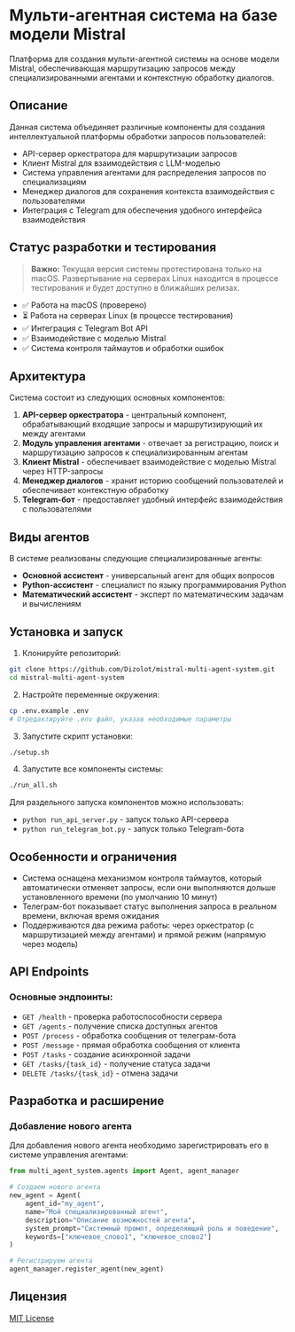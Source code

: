 # Мульти-агентная система на базе модели Mistral

Платформа для создания мульти-агентной системы на основе модели Mistral, обеспечивающая маршрутизацию запросов между специализированными агентами и контекстную обработку диалогов.

## Описание

Данная система объединяет различные компоненты для создания интеллектуальной платформы обработки запросов пользователей:

- API-сервер оркестратора для маршрутизации запросов
- Клиент Mistral для взаимодействия с LLM-моделью
- Система управления агентами для распределения запросов по специализациям
- Менеджер диалогов для сохранения контекста взаимодействия с пользователями
- Интеграция с Telegram для обеспечения удобного интерфейса взаимодействия

## Статус разработки и тестирования

> **Важно:** Текущая версия системы протестирована только на macOS. Развертывание на серверах Linux находится в процессе тестирования и будет доступно в ближайших релизах.

- ✅ Работа на macOS (проверено)
- ⏳ Работа на серверах Linux (в процессе тестирования)
- ✅ Интеграция с Telegram Bot API
- ✅ Взаимодействие с моделью Mistral
- ✅ Система контроля таймаутов и обработки ошибок

## Архитектура

Система состоит из следующих основных компонентов:

1. **API-сервер оркестратора** - центральный компонент, обрабатывающий входящие запросы и маршрутизирующий их между агентами
2. **Модуль управления агентами** - отвечает за регистрацию, поиск и маршрутизацию запросов к специализированным агентам
3. **Клиент Mistral** - обеспечивает взаимодействие с моделью Mistral через HTTP-запросы
4. **Менеджер диалогов** - хранит историю сообщений пользователей и обеспечивает контекстную обработку
5. **Telegram-бот** - предоставляет удобный интерфейс взаимодействия с пользователями

## Виды агентов

В системе реализованы следующие специализированные агенты:

- **Основной ассистент** - универсальный агент для общих вопросов
- **Python-ассистент** - специалист по языку программирования Python
- **Математический ассистент** - эксперт по математическим задачам и вычислениям

## Установка и запуск

1. Клонируйте репозиторий:
```bash
git clone https://github.com/Dizolot/mistral-multi-agent-system.git
cd mistral-multi-agent-system
```

2. Настройте переменные окружения:
```bash
cp .env.example .env
# Отредактируйте .env файл, указав необходимые параметры
```

3. Запустите скрипт установки:
```bash
./setup.sh
```

4. Запустите все компоненты системы:
```bash
./run_all.sh
```

Для раздельного запуска компонентов можно использовать:
- `python run_api_server.py` - запуск только API-сервера
- `python run_telegram_bot.py` - запуск только Telegram-бота

## Особенности и ограничения

- Система оснащена механизмом контроля таймаутов, который автоматически отменяет запросы, если они выполняются дольше установленного времени (по умолчанию 10 минут)
- Телеграм-бот показывает статус выполнения запроса в реальном времени, включая время ожидания
- Поддерживаются два режима работы: через оркестратор (с маршрутизацией между агентами) и прямой режим (напрямую через модель)

## API Endpoints

### Основные эндпоинты:

- `GET /health` - проверка работоспособности сервера
- `GET /agents` - получение списка доступных агентов
- `POST /process` - обработка сообщения от телеграм-бота
- `POST /message` - прямая обработка сообщения от клиента
- `POST /tasks` - создание асинхронной задачи
- `GET /tasks/{task_id}` - получение статуса задачи
- `DELETE /tasks/{task_id}` - отмена задачи

## Разработка и расширение

### Добавление нового агента

Для добавления нового агента необходимо зарегистрировать его в системе управления агентами:

```python
from multi_agent_system.agents import Agent, agent_manager

# Создаем нового агента
new_agent = Agent(
    agent_id="my_agent",
    name="Мой специализированный агент",
    description="Описание возможностей агента",
    system_prompt="Системный промпт, определяющий роль и поведение",
    keywords=["ключевое_слово1", "ключевое_слово2"]
)

# Регистрируем агента
agent_manager.register_agent(new_agent)
```

## Лицензия

[MIT License](LICENSE) 